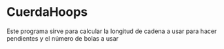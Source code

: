 # CuerdaHoops
Este programa sirve para calcular la longitud de cadena a usar para hacer pendientes y el número de bolas a usar
